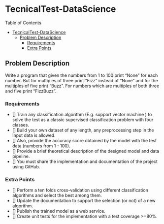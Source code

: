 # TecnicalTest-DataScience

Table of Contents

- [TecnicalTest-DataScience](#tecnicaltest-datascience)
  - [Problem Description](#problem-description)
    - [Requirements](#requirements)
    - [Extra Points](#extra-points)

## Problem Description

Write a program that given the numbers from 1 to 100 print “None” for each number. But for multiples of three print “Fizz” instead of “None” and for the multiples of five print “Buzz”. For numbers which are multiples of both three and five print “FizzBuzz”.

### Requirements

- [] Train any classification algorithm (E.g. support vector machine ) to solve the test as a classic supervised classification problem with four classes.
- [] Build your own dataset of any length, any preprocessing step in the input data is allowed.
- [] Also, provide  the accuracy score obtained by the model with the test data (numbers from 1 - 100).
- [] Provide a brief theoretical description of the designed model and data pipeline.
- [] You must  share the implementation and documentation of the project using GitHub.

### Extra Points

- [] Perform a ten folds cross-validation using  different classification algorithms and select the best among them.
- [] Update the documentation to support the selection (or not) of a new algorithm.
- [] Publish the trained model as a web service.
- [] Create unit tests for the implementation with a test coverage >=80%.
